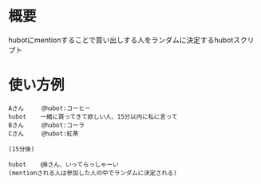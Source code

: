 # 概要
hubotにmentionすることで買い出しする人をランダムに決定するhubotスクリプト

# 使い方例

```
Aさん     @hubot:コーヒー
hubot    一緒に買ってきて欲しい人、15分以内に私に言って
Bさん     @hubot:コーラ
Cさん     @hubot:紅茶

(15分後)

hubot    @Bさん、いってらっしゃーい
(mentionされる人は参加した人の中でランダムに決定される)
```